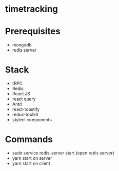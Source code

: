 # timetracking

# Prerequisites
- mongodb
- redis server

# Stack
- tRPC
- Redis
- React.JS
- react query
- Antd
- react-toastify
- redux-toolkit
- styled-components

# Commands
- sudo service redis-server start (open redis server)
- yarn start on server
- yarn start on client
